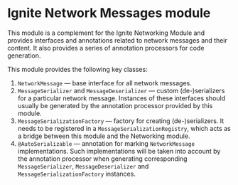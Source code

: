 # Ignite Network Messages module

This module is a complement for the Ignite Networking Module and provides interfaces and annotations related to network
messages and their content. It also provides a series of annotation processors for code generation.

This module provides the following key classes:

1. `NetworkMessage` — base interface for all network messages.
2. `MessageSerializer` and `MessageDeserializer` — custom (de-)serializers for a particular network message. 
   Instances of these interfaces should usually be generated by the annotation processor provided by this module.
3. `MessageSerializationFactory` — factory for creating (de-)serializers. It needs to be registered in a 
   `MessageSerializationRegistry`, which acts as a bridge between this module and the Networking module.
4. `@AutoSerializable` — annotation for marking `NetworkMessage` implementations. Such implementations will be taken
   into account by the annotation processor when generating corresponding `MessageSerializer`, `MessageDeserializer`
   and `MessageSerializationFactory` instances.
